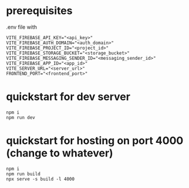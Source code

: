 # prerequisites
.env file with
```
VITE_FIREBASE_API_KEY="<api_key>"
VITE_FIREBASE_AUTH_DOMAIN="<auth_domain>"
VITE_FIREBASE_PROJECT_ID="<project_id>"
VITE_FIREBASE_STORAGE_BUCKET="<storage_bucket>"
VITE_FIREBASE_MESSAGING_SENDER_ID="<messaging_sender_id>"
VITE_FIREBASE_APP_ID="<app_id>"
VITE_SERVER_URL="<server_url>"
FRONTEND_PORT="<frontend_port>"
```

# quickstart for dev server
```
npm i
npm run dev
```

# quickstart for hosting on port 4000 (change to whatever)
```
npm i
npm run build
npx serve -s build -l 4000
```

